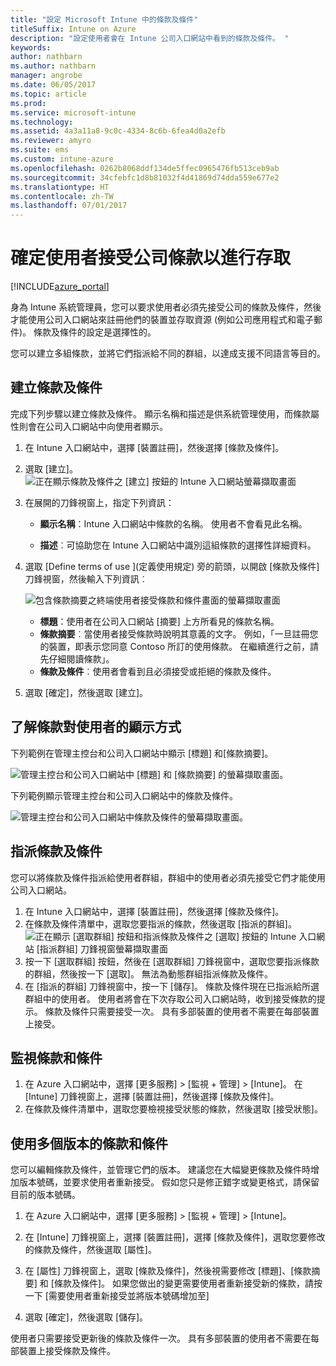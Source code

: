 ```yaml
---
title: "設定 Microsoft Intune 中的條款及條件"
titleSuffix: Intune on Azure
description: "設定使用者會在 Intune 公司入口網站中看到的條款及條件。 "
keywords: 
author: nathbarn
ms.author: nathbarn
manager: angrobe
ms.date: 06/05/2017
ms.topic: article
ms.prod: 
ms.service: microsoft-intune
ms.technology: 
ms.assetid: 4a3a11a8-9c0c-4334-8c6b-6fea4d0a2efb
ms.reviewer: amyro
ms.suite: ems
ms.custom: intune-azure
ms.openlocfilehash: 0262b8068ddf134de5ffec0965476fb513ceb9ab
ms.sourcegitcommit: 34cfebfc1d8b81032f4d41869d74dda559e677e2
ms.translationtype: HT
ms.contentlocale: zh-TW
ms.lasthandoff: 07/01/2017
---
```

# <a name="ensure-users-accept-company-terms-for-access"></a>確定使用者接受公司條款以進行存取

[!INCLUDE[azure_portal](./includes/azure_portal.md)]

身為 Intune 系統管理員，您可以要求使用者必須先接受公司的條款及條件，然後才能使用公司入口網站來註冊他們的裝置並存取資源 (例如公司應用程式和電子郵件)。 條款及條件的設定是選擇性的。

您可以建立多組條款，並將它們指派給不同的群組，以達成支援不同語言等目的。

## <a name="create-terms-and-conditions"></a>建立條款及條件
完成下列步驟以建立條款及條件。 顯示名稱和描述是供系統管理使用，而條款屬性則會在公司入口網站中向使用者顯示。

1. 在 Intune 入口網站中，選擇 [裝置註冊]，然後選擇 [條款及條件]。
2. 選取 [建立]。
![正在顯示條款及條件之 [建立] 按鈕的 Intune 入口網站螢幕擷取畫面](media/terms-create-terms.png)
3. 在展開的刀鋒視窗上，指定下列資訊：

   - **顯示名稱**：Intune 入口網站中條款的名稱。 使用者不會看見此名稱。

   - **描述**︰可協助您在 Intune 入口網站中識別這組條款的選擇性詳細資料。

4. 選取 [Define terms of use ]\(定義使用規定) 旁的箭頭，以開啟 [條款及條件] 刀鋒視窗，然後輸入下列資訊︰

   ![包含條款摘要之終端使用者接受條款和條件畫面的螢幕擷取畫面](./media/terms-summary-create.png)

   - **標題**：使用者在公司入口網站 [摘要] 上方所看見的條款名稱。
   - **條款摘要**︰當使用者接受條款時說明其意義的文字。 例如，「一旦註冊您的裝置，即表示您同意 Contoso 所訂的使用條款。 在繼續進行之前，請先仔細閱讀條款」。
   - **條款及條件**︰使用者會看到且必須接受或拒絕的條款及條件。

5. 選取 [確定]，然後選取 [建立]。

## <a name="see-how-terms-are-displayed-to-your-users"></a>了解條款對使用者的顯示方式
下列範例在管理主控台和公司入口網站中顯示 [標題] 和[條款摘要]。

![管理主控台和公司入口網站中 [標題] 和 [條款摘要] 的螢幕擷取畫面。](./media/terms-summary-terms.png)

下列範例顯示管理主控台和公司入口網站中的條款及條件。

![管理主控台和公司入口網站中條款及條件的螢幕擷取畫面。](./media/terms-properties-terms.png)

## <a name="assign-terms-and-conditions"></a>指派條款及條件

您可以將條款及條件指派給使用者群組，群組中的使用者必須先接受它們才能使用公司入口網站。

1. 在 Intune 入口網站中，選擇 [裝置註冊]，然後選擇 [條款及條件]。
2. 在條款及條件清單中，選取您要指派的條款，然後選取 [指派的群組]。
![正在顯示 [選取群組] 按鈕和指派條款及條件之 [選取] 按鈕的 Intune 入口網站 [指派群組] 刀鋒視窗螢幕擷取畫面](media/terms-assign-groups.png)
3. 按一下 [選取群組] 按鈕，然後在 [選取群組] 刀鋒視窗中，選取您要指派條款的群組，然後按一下 [選取]。 無法為動態群組指派條款及條件。
4. 在 [指派的群組] 刀鋒視窗中，按一下 [儲存]。  條款及條件現在已指派給所選群組中的使用者。 使用者將會在下次存取公司入口網站時，收到接受條款的提示。 條款及條件只需要接受一次。 具有多部裝置的使用者不需要在每部裝置上接受。


## <a name="monitor-terms-and-conditions"></a>監視條款和條件

1. 在 Azure 入口網站中，選擇 [更多服務] > [監視 + 管理] > [Intune]。 在 [Intune] 刀鋒視窗上，選擇 [裝置註冊]，然後選擇 [條款及條件]。
2. 在條款及條件清單中，選取您要檢視接受狀態的條款，然後選取 [接受狀態]。

## <a name="work-with-multiple-versions-of-terms-and-conditions"></a>使用多個版本的條款和條件
您可以編輯條款及條件，並管理它們的版本。 建議您在大幅變更條款及條件時增加版本號碼，並要求使用者重新接受。 假如您只是修正錯字或變更格式，請保留目前的版本號碼。

1. 在 Azure 入口網站中，選擇 [更多服務] > [監視 + 管理] > [Intune]。

2. 在 [Intune] 刀鋒視窗上，選擇 [裝置註冊]，選擇 [條款及條件]，選取您要修改的條款及條件，然後選取 [屬性]。

4. 在 [屬性] 刀鋒視窗上，選取 [條款及條件]，然後視需要修改 [標題]、[條款摘要] 和 [條款及條件]。 如果您做出的變更需要使用者重新接受新的條款，請按一下 [需要使用者重新接受並將版本號碼增加至]

4.  選取 [確定]，然後選取 [儲存]。

使用者只需要接受更新後的條款及條件一次。 具有多部裝置的使用者不需要在每部裝置上接受條款及條件。
